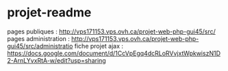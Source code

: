 # projet-readme
pages publiques : http://vps171153.vps.ovh.ca/projet-web-php-gui45/src/
pages administration : http://vps171153.vps.ovh.ca/projet-web-php-gui45/src/administratio
fiche projet ajax : https://docs.google.com/document/d/1CcVpEgq4dcRLoRVvjxtWpkwiszN1D2-ArnLYvxRtA-w/edit?usp=sharing
